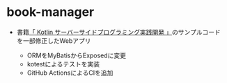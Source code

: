 # book-manager

- 書籍[「 Kotlin サーバーサイドプログラミング実践開発 」](https://gihyo.jp/book/2021/978-4-297-11859-4)のサンプルコードを一部修正したWebアプリ

  - ORMをMyBatisからExposedに変更
  - kotestによるテストを実装
  - GitHub ActionsによるCIを追加